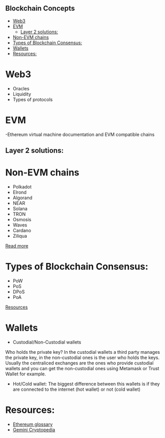 Blockchain Concepts
--------------------
- [Web3](#web3)
- [EVM](#evm)
  - [Layer 2 solutions:](#layer-2-solutions)
- [Non-EVM chains](#non-evm-chains)
- [Types of Blockchain Consensus:](#types-of-blockchain-consensus)
- [Wallets](#wallets)
- [Resources:](#resources)

# Web3
- Oracles
- Liquidity 
- Types of protocols

# EVM
-Ethereum virtual machine documentation and EVM compatible chains

## Layer 2 solutions:

# Non-EVM chains
- Polkadot
- Elrond
- Algorand
- NEAR
- Solana
- TRON
- Osmosis
- Waves
- Cardano
- Ziliqua

[Read more](https://defillama.com/chains/Non-EVM)

# Types of Blockchain Consensus:
- PoW
- PoS
- DPoS
- PoA
  
[Resources](https://pixelplex.io/blog/best-blockchain-consensus-algorithms/)

# Wallets
- Custodial/Non-Custodial wallets

Who holds the private key? In the custodial wallets a third party manages the private key, in the non-custodial ones is the user who holds the keys. Usually the centraliced exchanges are the ones who provide custodial wallets and you can get the non-custodial ones using Metamask or Trust Wallet for example.

- Hot/Cold wallet:
The biggest difference between this wallets is if they are connected to the internet (hot wallet) or not (cold wallet)


# Resources:
- [Ethereum glossary](https://ethereum.org/en/glossary/)
- [Gemini Cryptopedia](https://www.gemini.com/cryptopedia/glossary)
